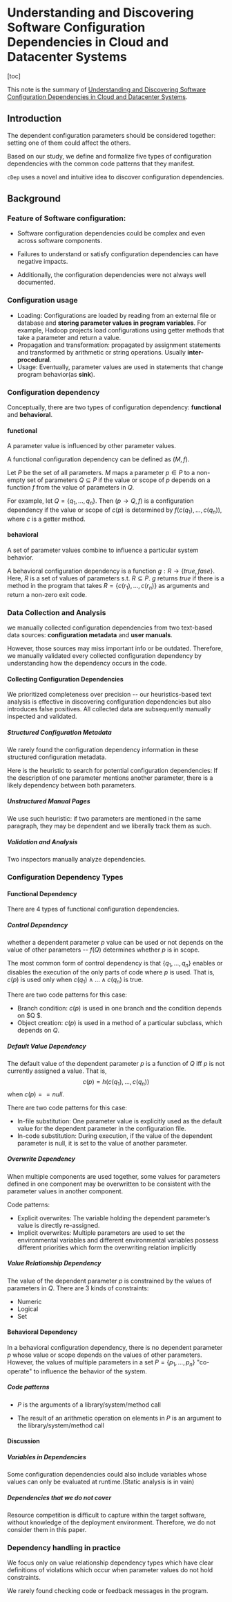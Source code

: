 # Understanding and Discovering Software Configuration Dependencies in Cloud and Datacenter Systems

[toc]

This note is the summary of [Understanding and Discovering Software Configuration Dependencies in Cloud and Datacenter Systems](https://www.cs.cornell.edu/~legunsen/pubs/ChenETAL20CDep.pdf).

## Introduction

The dependent configuration parameters should be considered together: setting one of them could affect the others.

Based on our study, we define and formalize five types of configuration dependencies with the common code patterns that they manifest.

`cDep` uses a novel and intuitive idea to discover configuration dependencies.

## Background

### Feature of Software configuration:

* Software configuration dependencies could be complex and even across software components. 

* Failures to understand or satisfy configuration dependencies can have negative impacts. 

* Additionally, the configuration dependencies were not always well documented.

### Configuration usage

* Loading: Configurations are loaded by reading from an external file or database and **storing parameter values in program variables**. For example,  Hadoop projects load configurations using getter methods that take a parameter and return a value.
* Propagation and transformation: propagated by assignment statements and transformed by arithmetic or string operations. Usually **inter-procedural**.
* Usage: Eventually, parameter values are used in statements that change program behavior(as **sink**).

### Configuration dependency

Conceptually, there are two types of configuration dependency: **functional** and **behavioral**.

#### functional

A parameter value is influenced by other parameter values.

A functional configuration dependency can be defined as $(M,f)$.

Let $P$ be the set of all parameters. $M$ maps a parameter $p \in P$ to a non-empty set of parameters $Q \subseteq P$ if the value or scope of $p$ depends on a function $f$ from the value of parameters in $Q$. 

For example, let $Q = \{ q_1,...,q_n \}.$ Then $(p \rightarrow Q, f)$ is a configuration dependency if the value or scope of $c(p)$ is determined by $f(c(q_1),...,c(q_n))$, where $c$ is a getter method.

#### behavioral

A set of parameter values combine to influence a particular system behavior.

A behavioral configuration dependency is a function $g:R \rightarrow \{ true,fase \}$. Here, $R$ is a set of values of parameters s.t. $R \subseteq P$.  $g$ returns $true$ if there is a method in the program that takes  $R = \{ c(r_1),...,c(r_n) \}$ as arguments and return a non-zero exit code.

### Data Collection and Analysis

we manually collected configuration dependencies from two text-based data sources: **configuration metadata** and **user manuals**.

However, those sources may miss important info or be outdated. Therefore, we manually validated every collected configuration dependency by understanding how the dependency occurs in the code.

#### Collecting Configuration Dependencies

We prioritized completeness over precision -- our heuristics-based text analysis is effective in discovering configuration dependencies but also introduces false positives. All collected data are subsequently manually inspected and validated.

##### Structured Configuration Metadata

We rarely found the configuration dependency information in these structured configuration metadata.

Here is the heuristic to search for potential configuration dependencies: If the description of one parameter mentions another parameter, there is a likely dependency between both parameters. 

##### Unstructured Manual Pages

We use such heuristic: if two parameters are mentioned in the same paragraph, they may be dependent and we liberally track them as such.

##### Validation and Analysis

Two inspectors manually analyze dependencies.

### Configuration Dependency Types

#### Functional Dependency

There are 4 types of functional configuration dependencies.

##### Control Dependency

whether a dependent parameter $p$ value can be used or not depends on the value of other parameters -- $f(Q)$ determines whether $p$ is in scope.

The most common form of control dependency is that $\{ q_1,...,q_n \}$ enables or disables the execution of the only parts of code where $p$ is used. That is, $c(p)$ is used only when $c(q_1) \land ... \land c(q_n)$ is true.

There are two code patterns for this case:

* Branch condition: $c(p)$ is used in one branch and the condition depends on $Q	$.
* Object creation: $c(p)$ is used in a method of a particular subclass, which depends on $Q$.

##### Default Value Dependency

The default value of the dependent parameter $p$ is a function of $Q$ iff $p$ is not currently assigned a value. That is,
$$
c(p) = h(c(q_1),...,c(q_n))
$$
when $c(p) == null$.

There are two code patterns for this case:

* In-file substitution: One parameter value is explicitly used as the default value for the dependent parameter in the configuration file.
* In-code substitution: During execution, if the value of the dependent parameter is null, it is set to the value of another parameter.

##### Overwrite Dependency

When multiple components are used together, some values for parameters defined in one component may be overwritten to be consistent with the parameter values in another component.

Code patterns:

* Explicit overwrites: The variable holding the dependent parameter’s value is directly re-assigned.
* Implicit overwrites: Multiple parameters are used to set the environmental variables and different environmental variables possess different priorities which form the overwriting relation implicitly

##### Value Relationship Dependency

The value of the dependent parameter $p$ is constrained by the values of parameters in $Q$. There are 3 kinds of constraints:

* Numeric
* Logical
* Set

#### Behavioral Dependency

In a behavioral configuration dependency, there is no dependent parameter $p$ whose value or scope depends on the values of other parameters. However, the values of multiple parameters in a set $P = \{  p_1, ...,p_n \}$ "co-operate" to influence the behavior of the system.

##### Code patterns

* $P$ is the arguments of a library/system/method call

* The result of an arithmetic operation on elements in $P$ is an argument to the library/system/method call

#### Discussion

##### Variables in Dependencies

Some configuration dependencies could also include variables whose values can only be evaluated at runtime.(Static analysis is in vain)

##### Dependencies that we do not cover

Resource competition is difficult to capture within the target software, without knowledge of the deployment environment. Therefore, we do not consider them in this paper.

### Dependency handling in practice

We focus only on value relationship dependency types which have clear definitions of violations which occur when parameter values do not hold constraints.

We rarely found checking code or feedback messages in the program.

